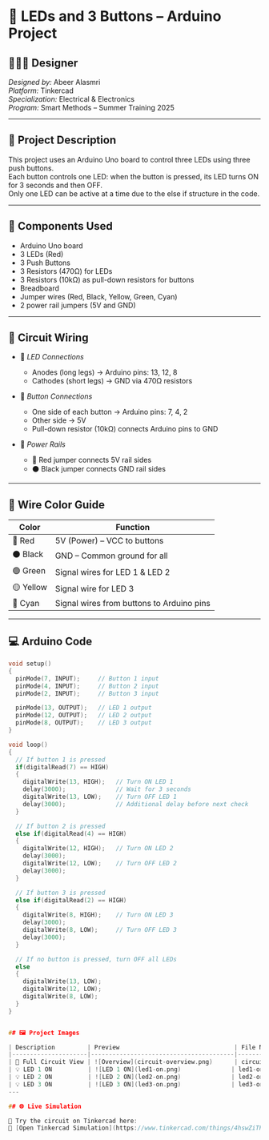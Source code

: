 # 🎇 LEDs and 3 Buttons – Arduino Project

## 👩🏻‍💻 Designer  
*Designed by:* Abeer Alasmri  
*Platform:* Tinkercad  
*Specialization:* Electrical & Electronics  
*Program:* Smart Methods – Summer Training 2025

---

## 🎯 Project Description  
This project uses an Arduino Uno board to control three LEDs using three push buttons.  
Each button controls one LED: when the button is pressed, its LED turns ON for 3 seconds and then OFF.  
Only one LED can be active at a time due to the else if structure in the code.

---

## 🧰 Components Used

- Arduino Uno board  
- 3 LEDs (Red)  
- 3 Push Buttons  
- 3 Resistors (470Ω) for LEDs  
- 3 Resistors (10kΩ) as pull-down resistors for buttons  
- Breadboard  
- Jumper wires (Red, Black, Yellow, Green, Cyan)  
- 2 power rail jumpers (5V and GND)

---

## 🔌 Circuit Wiring

- 🔌 *LED Connections*
  - Anodes (long legs) → Arduino pins: 13, 12, 8  
  - Cathodes (short legs) → GND via 470Ω resistors  

- 🔘 *Button Connections*
  - One side of each button → Arduino pins: 7, 4, 2  
  - Other side → 5V  
  - Pull-down resistor (10kΩ) connects Arduino pins to GND  

- 🔁 *Power Rails*
  - 🔴 Red jumper connects 5V rail sides  
  - ⚫ Black jumper connects GND rail sides

---

## 🎨 Wire Color Guide

| Color            | Function                            |
|------------------|-------------------------------------|
| 🔴 Red           | 5V (Power) – VCC to buttons          |
| ⚫ Black         | GND – Common ground for all         |
| 🟢 Green         | Signal wires for LED 1 & LED 2      |
| 🟡 Yellow        | Signal wire for LED 3               |
| 🔵 Cyan          | Signal wires from buttons to Arduino pins |

---

## 💻 Arduino Code

```cpp
void setup()
{
  pinMode(7, INPUT);     // Button 1 input
  pinMode(4, INPUT);     // Button 2 input
  pinMode(2, INPUT);     // Button 3 input

  pinMode(13, OUTPUT);   // LED 1 output
  pinMode(12, OUTPUT);   // LED 2 output
  pinMode(8, OUTPUT);    // LED 3 output
}

void loop()
{
  // If button 1 is pressed
  if(digitalRead(7) == HIGH)
  {
    digitalWrite(13, HIGH);   // Turn ON LED 1
    delay(3000);              // Wait for 3 seconds
    digitalWrite(13, LOW);    // Turn OFF LED 1
    delay(3000);              // Additional delay before next check
  }

  // If button 2 is pressed
  else if(digitalRead(4) == HIGH)
  {
    digitalWrite(12, HIGH);   // Turn ON LED 2
    delay(3000);
    digitalWrite(12, LOW);    // Turn OFF LED 2
    delay(3000);
  }

  // If button 3 is pressed
  else if(digitalRead(2) == HIGH)
  {
    digitalWrite(8, HIGH);    // Turn ON LED 3
    delay(3000);
    digitalWrite(8, LOW);     // Turn OFF LED 3
    delay(3000);
  }

  // If no button is pressed, turn OFF all LEDs
  else
  {
    digitalWrite(13, LOW);
    digitalWrite(12, LOW);
    digitalWrite(8, LOW);
  }
}


## 🖼️ Project Images

| Description         | Preview                                | File Name               |
|---------------------|----------------------------------------|--------------------------|
| 🔧 Full Circuit View | ![Overview](circuit-overview.png)      | circuit-overview.png   |
| 💡 LED 1 ON          | ![LED 1 ON](led1-on.png)              | led1-on.png            |
| 💡 LED 2 ON          | ![LED 2 ON](led2-on.png)              | led2-on.png            |
| 💡 LED 3 ON          | ![LED 3 ON](led3-on.png)              | led3-on.png            |
---

## 🌐 Live Simulation

🎯 Try the circuit on Tinkercad here:  
🔗 [Open Tinkercad Simulation](https://www.tinkercad.com/things/4hswZiTPB7X)
